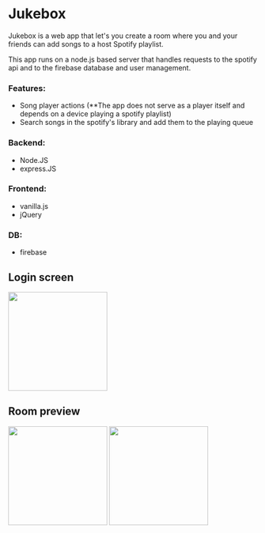 # Jukebox
Jukebox is a web app that let's you create a room where you and your friends can add songs to a host Spotify playlist.

This app runs on a node.js based server that handles requests to the spotify api and to the firebase database and user management.

### Features:
* Song player actions (**The app does not serve as a player itself and depends on a device playing a spotify playlist)
* Search songs in the spotify's library and add them to the playing queue

### Backend:
* Node.JS
* express.JS

### Frontend:
* vanilla.js
* jQuery

### DB:
* firebase

## Login screen
<img src="https://i.imgur.com/u1FjEZJ.jpeg" width="200" />

## Room preview
<img src="https://i.imgur.com/vYN8hit.jpg" width="200" /> <img src="https://i.imgur.com/tiEgNPq.jpg" width="200" />
